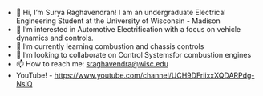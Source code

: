 - 👋 Hi, I’m Surya Raghavendran! I am an undergraduate Electrical Engineering Student at the University of Wisconsin - Madison
- 👀 I’m interested in Automotive Electrification with a focus on vehicle dynamics and controls.
- 🌱 I’m currently learning combustion and chassis controls
- 💞️ I’m looking to collaborate on Control Systemsfor combustion engines
- 📫 How to reach me: sraghavendra@wisc.edu
- YouTube! - https://www.youtube.com/channel/UCH9DFriixxXQDARPdg-NsiQ

<!---
sragh1181/sragh1181 is a ✨ special ✨ repository because its `README.md` (this file) appears on your GitHub profile.
You can click the Preview link to take a look at your changes.
--->
